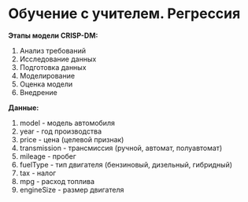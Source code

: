 # Обучение с учителем. Регрессия

**Этапы модели CRISP-DM:**
1. Анализ требований
2. Исследование данных
3. Подготовка данных
4. Моделирование
5. Оценка модели
6. Внедрение

**Данные:**
1. model - модель автомобиля
2. year - год производства
3. price - цена (целевой признак)
4. transmission - трансмиссия (ручной, автомат, полуавтомат)
5. mileage - пробег
6. fuelType - тип двигателя (бензиновый, дизельный, гибридный)
7. tax - налог
9. mpg - расход топлива
10. engineSize - размер двигателя



